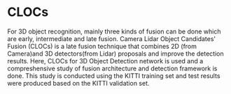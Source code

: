 # CLOCs
For 3D object recognition, mainly three kinds of fusion can be done which are early, intermediate and late fusion.  Camera Lidar Object Candidates' Fusion (CLOCs) is a late fusion technique that combines 2D (from Camera)and 3D detectors(from Lidar) proposals and improve the detection results. 
Here, CLOCs for 3D Object Detection network is used and a compreshensive study of fusion architecture and detection framework is done. This study is conducted using the KITTI training set and test results were produced based on the KITTI validation set.
